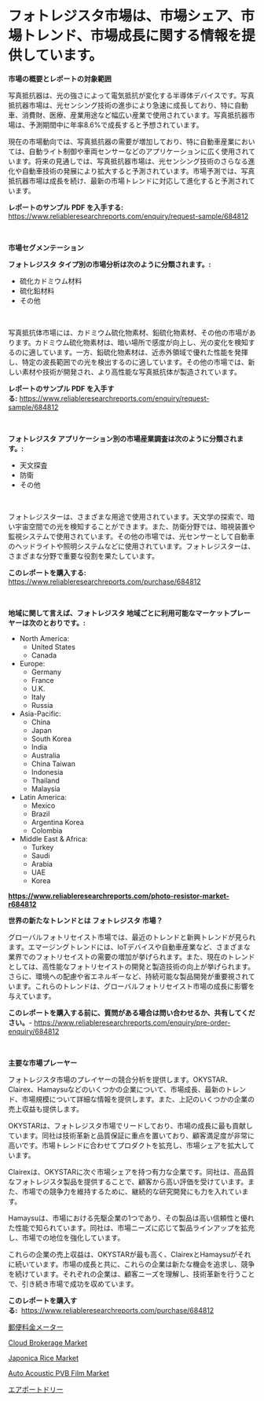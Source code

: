 <p><h1>フォトレジスタ市場は、市場シェア、市場トレンド、市場成長に関する情報を提供しています。</h1></p><p><strong>市場の概要とレポートの対象範囲</strong></p>
<p><p>写真抵抗器は、光の強さによって電気抵抗が変化する半導体デバイスです。写真抵抗器市場は、光センシング技術の進歩により急速に成長しており、特に自動車、消費財、医療、産業用途など幅広い産業で使用されています。写真抵抗器市場は、予測期間中に年率8.6%で成長すると予想されています。</p><p>現在の市場動向では、写真抵抗器の需要が増加しており、特に自動車産業においては、自動ライト制御や車両センサーなどのアプリケーションに広く使用されています。将来の見通しでは、写真抵抗器市場は、光センシング技術のさらなる進化や自動車技術の発展により拡大すると予測されています。市場予測では、写真抵抗器市場は成長を続け、最新の市場トレンドに対応して進化すると予測されています。</p></p>
<p><strong>レポートのサンプル PDF を入手する:</strong> <a href="https://www.reliableresearchreports.com/enquiry/request-sample/684812">https://www.reliableresearchreports.com/enquiry/request-sample/684812</a></p>
<p>&nbsp;</p>
<p><strong>市場セグメンテーション</strong></p>
<p><strong>フォトレジスタ タイプ別の市場分析は次のように分類されます。:</strong></p>
<p><ul><li>硫化カドミウム材料</li><li>硫化鉛材料</li><li>その他</li></ul></p>
<p>&nbsp;</p>
<p><p>写真抵抗体市場には、カドミウム硫化物素材、鉛硫化物素材、その他の市場があります。カドミウム硫化物素材は、暗い場所で感度が向上し、光の変化を検知するのに適しています。一方、鉛硫化物素材は、近赤外領域で優れた性能を発揮し、特定の波長範囲での光を検出するのに適しています。その他の市場では、新しい素材や技術が開発され、より高性能な写真抵抗体が製造されています。</p></p>
<p><strong>レポートのサンプル PDF を入手する:</strong>&nbsp;<a href="https://www.reliableresearchreports.com/enquiry/request-sample/684812">https://www.reliableresearchreports.com/enquiry/request-sample/684812</a></p>
<p>&nbsp;</p>
<p><strong> フォトレジスタ アプリケーション別の市場産業調査は次のように分類されます。:</strong></p>
<p><ul><li>天文探査</li><li>防衛</li><li>その他</li></ul></p>
<p>&nbsp;</p>
<p><p>フォトレジスターは、さまざまな用途で使用されています。天文学の探索で、暗い宇宙空間での光を検知することができます。また、防衛分野では、暗視装置や監視システムで使用されています。その他の市場では、光センサーとして自動車のヘッドライトや照明システムなどに使用されています。フォトレジスターは、さまざまな分野で重要な役割を果たしています。</p></p>
<p><strong>このレポートを購入する:</strong>&nbsp; <a href="https://www.reliableresearchreports.com/purchase/684812">https://www.reliableresearchreports.com/purchase/684812</a></p>
<p>&nbsp;</p>
<p><strong>地域に関して言えば、フォトレジスタ 地域ごとに利用可能なマーケットプレーヤーは次のとおりです。:</strong></p>
<p><ul>
    <li>
        North America:
        <ul>
            <li>United States</li>
            <li>Canada</li>
        </ul>
    </li>
    <li>
        Europe:
        <ul>
            <li>Germany</li>
            <li>France</li>
            <li>U.K.</li>
            <li>Italy</li>
            <li>Russia</li>
        </ul>
    </li>
    <li>
        Asia-Pacific:
        <ul>
            <li>China</li>
            <li>Japan</li>
            <li>South Korea</li>
            <li>India</li>
            <li>Australia</li>
            <li>China Taiwan</li>
            <li>Indonesia</li>
            <li>Thailand</li>
            <li>Malaysia</li>
        </ul>
    </li>
    <li>
        Latin America:
        <ul>
            <li>Mexico</li>
            <li>Brazil</li>
            <li>Argentina Korea</li>
            <li>Colombia</li>
        </ul>
    </li>
    <li>
        Middle East & Africa:
        <ul>
            <li>Turkey</li>
            <li>Saudi</li>
            <li>Arabia</li>
            <li>UAE</li>
            <li>Korea</li>
        </ul>
    </li>
    </ul></p>
<p><strong><a href="https://www.reliableresearchreports.com/photo-resistor-market-r684812">https://www.reliableresearchreports.com/photo-resistor-market-r684812</a></strong>&nbsp;</p>
<p><strong>世界の新たなトレンドとは フォトレジスタ 市場？</strong></p>
<p><p>グローバルフォトリセイスト市場では、最近のトレンドと新興トレンドが見られます。エマージングトレンドには、IoTデバイスや自動車産業など、さまざまな業界でのフォトリセイストの需要の増加が挙げられます。また、現在のトレンドとしては、高性能なフォトリセイストの開発と製造技術の向上が挙げられます。さらに、環境への配慮や省エネルギーなど、持続可能な製品開発が重要視されています。これらのトレンドは、グローバルフォトリセイスト市場の成長に影響を与えています。</p></p>
<p><strong>このレポートを購入する前に、質問がある場合は問い合わせるか、共有してください。</strong>- <a href="https://www.reliableresearchreports.com/enquiry/pre-order-enquiry/684812">https://www.reliableresearchreports.com/enquiry/pre-order-enquiry/684812</a></p>
<p>&nbsp;</p>
<p><strong>主要な市場プレーヤー</strong></p>
<p><p>フォトレジスタ市場のプレイヤーの競合分析を提供します。OKYSTAR、Clairex、Hamaysuなどのいくつかの企業について、市場成長、最新のトレンド、市場規模について詳細な情報を提供します。また、上記のいくつかの企業の売上収益も提供します。</p><p>OKYSTARは、フォトレジスタ市場でリードしており、市場の成長に最も貢献しています。同社は技術革新と品質保証に重点を置いており、顧客満足度が非常に高いです。市場トレンドに合わせてプロダクトを拡充し、市場シェアを拡大しています。</p><p>Clairexは、OKYSTARに次ぐ市場シェアを持つ有力な企業です。同社は、高品質なフォトレジスタ製品を提供することで、顧客から高い評価を受けています。また、市場での競争力を維持するために、継続的な研究開発にも力を入れています。</p><p>Hamaysuは、市場における先駆企業の1つであり、その製品は高い信頼性と優れた性能で知られています。同社は、市場ニーズに応じて製品ラインアップを拡充し、市場での地位を強化しています。</p><p>これらの企業の売上収益は、OKYSTARが最も高く、ClairexとHamaysuがそれに続いています。市場の成長と共に、これらの企業は新たな機会を追求し、競争を続けています。それぞれの企業は、顧客ニーズを理解し、技術革新を行うことで、引き続き市場で成功を収めています。</p></p>
<p><strong>このレポートを購入する:</strong>&nbsp;&nbsp;<a href="https://www.reliableresearchreports.com/purchase/684812">https://www.reliableresearchreports.com/purchase/684812</a></p>
<p><p><a href="https://github.com/TerrellConn/Market-Research-Report-List-1/blob/main/786396960649.md">郵便料金メーター</a></p><p><a href="https://github.com/bobicer/Market-Research-Report-List-3/blob/main/cloud-brokerage-market.md">Cloud Brokerage Market</a></p><p><a href="https://issuu.com/reportprime-2/docs/japonica-rice-market-size-2030.pptx">Japonica Rice Market</a></p><p><a href="https://www.linkedin.com/pulse/auto-acoustic-pvb-film-market-goal-estimating-size-future-xogoc">Auto Acoustic PVB Film Market</a></p><p><a href="https://github.com/schmahlson/Market-Research-Report-List-1/blob/main/892533760648.md">エアポートドリー</a></p></p>